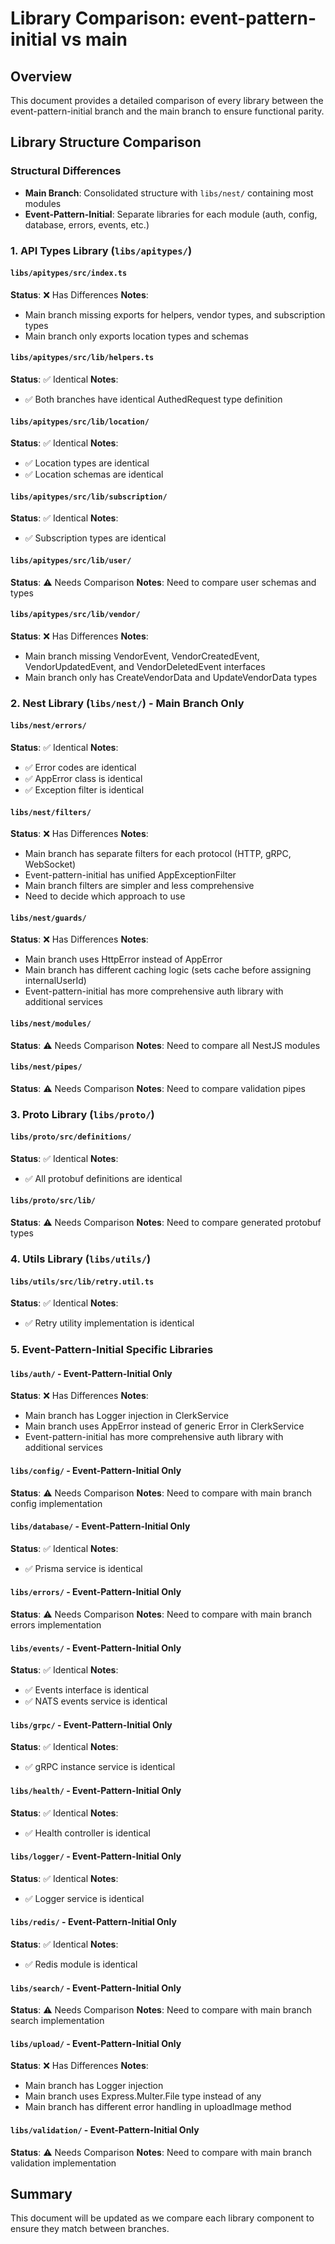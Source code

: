 # Library Comparison: event-pattern-initial vs main

## Overview
This document provides a detailed comparison of every library between the event-pattern-initial branch and the main branch to ensure functional parity.

## Library Structure Comparison

### **Structural Differences**
- **Main Branch**: Consolidated structure with `libs/nest/` containing most modules
- **Event-Pattern-Initial**: Separate libraries for each module (auth, config, database, errors, events, etc.)

### 1. API Types Library (`libs/apitypes/`)

#### `libs/apitypes/src/index.ts`
**Status**: ❌ Has Differences
**Notes**: 
- Main branch missing exports for helpers, vendor types, and subscription types
- Main branch only exports location types and schemas

#### `libs/apitypes/src/lib/helpers.ts`
**Status**: ✅ Identical
**Notes**: 
- ✅ Both branches have identical AuthedRequest type definition

#### `libs/apitypes/src/lib/location/`
**Status**: ✅ Identical
**Notes**: 
- ✅ Location types are identical
- ✅ Location schemas are identical

#### `libs/apitypes/src/lib/subscription/`
**Status**: ✅ Identical
**Notes**: 
- ✅ Subscription types are identical

#### `libs/apitypes/src/lib/user/`
**Status**: ⚠️ Needs Comparison
**Notes**: Need to compare user schemas and types

#### `libs/apitypes/src/lib/vendor/`
**Status**: ❌ Has Differences
**Notes**: 
- Main branch missing VendorEvent, VendorCreatedEvent, VendorUpdatedEvent, and VendorDeletedEvent interfaces
- Main branch only has CreateVendorData and UpdateVendorData types

### 2. Nest Library (`libs/nest/`) - Main Branch Only

#### `libs/nest/errors/`
**Status**: ✅ Identical
**Notes**: 
- ✅ Error codes are identical
- ✅ AppError class is identical
- ✅ Exception filter is identical

#### `libs/nest/filters/`
**Status**: ❌ Has Differences
**Notes**: 
- Main branch has separate filters for each protocol (HTTP, gRPC, WebSocket)
- Event-pattern-initial has unified AppExceptionFilter
- Main branch filters are simpler and less comprehensive
- Need to decide which approach to use

#### `libs/nest/guards/`
**Status**: ❌ Has Differences
**Notes**: 
- Main branch uses HttpError instead of AppError
- Main branch has different caching logic (sets cache before assigning internalUserId)
- Event-pattern-initial has more comprehensive auth library with additional services

#### `libs/nest/modules/`
**Status**: ⚠️ Needs Comparison
**Notes**: Need to compare all NestJS modules

#### `libs/nest/pipes/`
**Status**: ⚠️ Needs Comparison
**Notes**: Need to compare validation pipes

### 3. Proto Library (`libs/proto/`)

#### `libs/proto/src/definitions/`
**Status**: ✅ Identical
**Notes**: 
- ✅ All protobuf definitions are identical

#### `libs/proto/src/lib/`
**Status**: ⚠️ Needs Comparison
**Notes**: Need to compare generated protobuf types

### 4. Utils Library (`libs/utils/`)

#### `libs/utils/src/lib/retry.util.ts`
**Status**: ✅ Identical
**Notes**: 
- ✅ Retry utility implementation is identical

### 5. Event-Pattern-Initial Specific Libraries

#### `libs/auth/` - Event-Pattern-Initial Only
**Status**: ❌ Has Differences
**Notes**: 
- Main branch has Logger injection in ClerkService
- Main branch uses AppError instead of generic Error in ClerkService
- Event-pattern-initial has more comprehensive auth library with additional services

#### `libs/config/` - Event-Pattern-Initial Only
**Status**: ⚠️ Needs Comparison
**Notes**: Need to compare with main branch config implementation

#### `libs/database/` - Event-Pattern-Initial Only
**Status**: ✅ Identical
**Notes**: 
- ✅ Prisma service is identical

#### `libs/errors/` - Event-Pattern-Initial Only
**Status**: ⚠️ Needs Comparison
**Notes**: Need to compare with main branch errors implementation

#### `libs/events/` - Event-Pattern-Initial Only
**Status**: ✅ Identical
**Notes**: 
- ✅ Events interface is identical
- ✅ NATS events service is identical

#### `libs/grpc/` - Event-Pattern-Initial Only
**Status**: ✅ Identical
**Notes**: 
- ✅ gRPC instance service is identical

#### `libs/health/` - Event-Pattern-Initial Only
**Status**: ✅ Identical
**Notes**: 
- ✅ Health controller is identical

#### `libs/logger/` - Event-Pattern-Initial Only
**Status**: ✅ Identical
**Notes**: 
- ✅ Logger service is identical

#### `libs/redis/` - Event-Pattern-Initial Only
**Status**: ✅ Identical
**Notes**: 
- ✅ Redis module is identical

#### `libs/search/` - Event-Pattern-Initial Only
**Status**: ⚠️ Needs Comparison
**Notes**: Need to compare with main branch search implementation

#### `libs/upload/` - Event-Pattern-Initial Only
**Status**: ❌ Has Differences
**Notes**: 
- Main branch has Logger injection
- Main branch uses Express.Multer.File type instead of any
- Main branch has different error handling in uploadImage method

#### `libs/validation/` - Event-Pattern-Initial Only
**Status**: ⚠️ Needs Comparison
**Notes**: Need to compare with main branch validation implementation

## Summary
This document will be updated as we compare each library component to ensure they match between branches. 